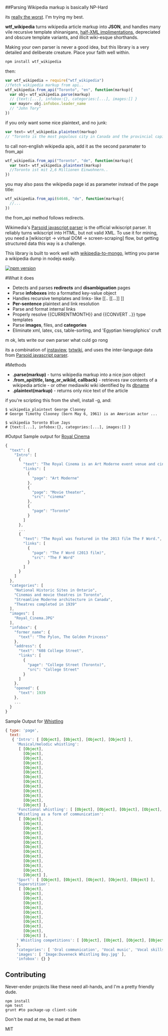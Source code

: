 ##Parsing Wikipedia markup is basically NP-Hard

its [really the worst](https://en.wikipedia.org/wiki/Help:WikiHiero_syntax).   I'm trying my best.

**wtf_wikipedia** turns wikipedia article markup into **JSON**, and handles many vile recursive template shinanigans, [half-XML implimentations](https://en.wikipedia.org/wiki/Help:HTML_in_wikitext), depreciated and obscure template variants, and illicit wiki-esque shorthands.

Making your own parser is never a good idea, but this library is a very detailed and deliberate creature. Place your faith well within.

```bash
npm install wtf_wikipedia
```
then:
````javascript
var wtf_wikipedia = require("wtf_wikipedia")
//fetch wikipedia markup from api..
wtf_wikipedia.from_api("Toronto", "en", function(markup){
  var obj= wtf_wikipedia.parse(markup)
  // {text:[...], infobox:{}, categories:[...], images:[] }
  var mayor= obj.infobox.leader_name
  // "John Tory"
})
````
if you only want some nice plaintext, and no junk:
````javascript
var text= wtf_wikipedia.plaintext(markup)
// "Toronto is the most populous city in Canada and the provincial capital..."
````

to call non-english wikipedia apis, add it as the second paramater to from_api
```javascript
wtf_wikipedia.from_api("Toronto", "de", function(markup){
  var text= wtf_wikipedia.plaintext(markup)
  //Toronto ist mit 2,6 Millionen Einwohnern..
})
```

you may also pass the wikipedia page id as parameter instead of the page title:
```javascript
wtf_wikipedia.from_api(64646, "de", function(markup){
  //...
})
```
the from_api method follows redirects.

Wikimedia's [Parsoid javascript parser](https://www.mediawiki.org/wiki/Parsoid) is the official wikiscript parser. It reliably turns wikiscript into HTML, but not valid XML. To use it for mining, you need a [wikiscript -> virtual DOM -> screen-scraping] flow, but getting structured data this way is a challenge.

This library is built to work well with [wikipedia-to-mongo](https://github.com/spencermountain/wikipedia-to-mongodb), letting you parse a wikipedia dump in nodejs easily.


[![npm version](https://badge.fury.io/js/wtf_wikipedia.svg)](http://badge.fury.io/js/wtf_wikipedia)

#What it does
* Detects and parses **redirects** and **disambiguation** pages
* Parse **infoboxes** into a formatted key-value object
* Handles recursive templates and links- like [[.. [[...]] ]]
* **Per-sentence** plaintext and link resolution
* Parse and format internal links
* Properly resolve {{CURRENTMONTH}} and {{CONVERT ..}} type templates
* Parse **images**, files, and **categories**
* Eliminate xml, latex, css, table-sorting, and 'Egyptian hierogliphics' cruft


m ok, lets write our own parser what culd go rong

its a combination of [instaview](https://en.wikipedia.org/wiki/User:Pilaf/InstaView), [txtwiki](https://github.com/joaomsa/txtwiki.js), and uses the inter-language data from [Parsoid javascript parser](https://www.mediawiki.org/wiki/Parsoid).

#Methods
* **.parse(markup)** - turns wikipedia markup into a nice json object
* **.from_api(title, lang_or_wikiid, callback)** -  retrieves raw contents of a wikipedia article - or other mediawiki wiki identified by its [dbname](http://en.wikipedia.org/w/api.php?action=sitematrix&format=json)
* **.plaintext(markup)** -  returns only nice text of the article

if you're scripting this from the shell, install -g, and:
````shell
$ wikipedia_plaintext George Clooney
# George Timothy Clooney (born May 6, 1961) is an American actor ...

$ wikipedia Toronto Blue Jays
# {text:[...], infobox:{}, categories:[...], images:[] }

````
#Output
Sample output for [Royal Cinema](https://en.wikipedia.org/wiki/Royal_Cinema)
````javascript
{
  "text": {
    "Intro": [
      {
        "text": "The Royal Cinema is an Art Moderne event venue and cinema in Toronto, Canada.",
        "links": [
          {
            "page": "Art Moderne"
          },
          {
            "page": "Movie theater",
            "src": "cinema"
          },
          {
            "page": "Toronto"
          }
        ]
      },
      ...
      {
        "text": "The Royal was featured in the 2013 film The F Word.",
        "links": [
          {
            "page": "The F Word (2013 film)",
            "src": "The F Word"
          }
        ]
      }
    ]
  },
  "categories": [
    "National Historic Sites in Ontario",
    "Cinemas and movie theatres in Toronto",
    "Streamline Moderne architecture in Canada",
    "Theatres completed in 1939"
  ],
  "images": [
    "Royal_Cinema.JPG"
  ],
  "infobox": {
    "former_name": {
      "text": "The Pylon, The Golden Princess"
    },
    "address": {
      "text": "608 College Street",
      "links": [
        {
          "page": "College Street (Toronto)",
          "src": "College Street"
        }
      ]
    },
    "opened": {
      "text": 1939
    },
    ...
  }
}
````

Sample Output for [Whistling]()
````javascript
{ type: 'page',
  text:
   { 'Intro': [ [Object], [Object], [Object], [Object] ],
     'Musical/melodic whistling':
      [ [Object],
        [Object],
        [Object],
        [Object],
        [Object],
        [Object],
        [Object],
        [Object],
        [Object],
        [Object],
        [Object],
        [Object],
        [Object] ],
     'Functional whistling': [ [Object], [Object], [Object], [Object], [Object], [Object] ],
     'Whistling as a form of communication':
      [ [Object],
        [Object],
        [Object],
        [Object],
        [Object],
        [Object],
        [Object],
        [Object],
        [Object],
        [Object],
        [Object],
        [Object],
        [Object] ],
     'Sport': [ [Object], [Object], [Object], [Object], [Object] ],
     'Superstition':
      [ [Object],
        [Object],
        [Object],
        [Object],
        [Object],
        [Object],
        [Object],
        [Object],
        [Object],
        [Object],
        [Object] ],
     ' Whistling competitions': [ [Object], [Object], [Object], [Object] ]
     },
     'categories': [ 'Oral communication', 'Vocal music', 'Vocal skills' ],
     'images': [ 'Image:Duveneck Whistling Boy.jpg' ],
     'infobox': {} }
````

## Contributing
Never-ender projects like these need all-hands, and I'm a pretty friendly dude.
```
npm install
npm test
grunt #to package-up client-side
```


Don't be mad at me, be mad at them


MIT
